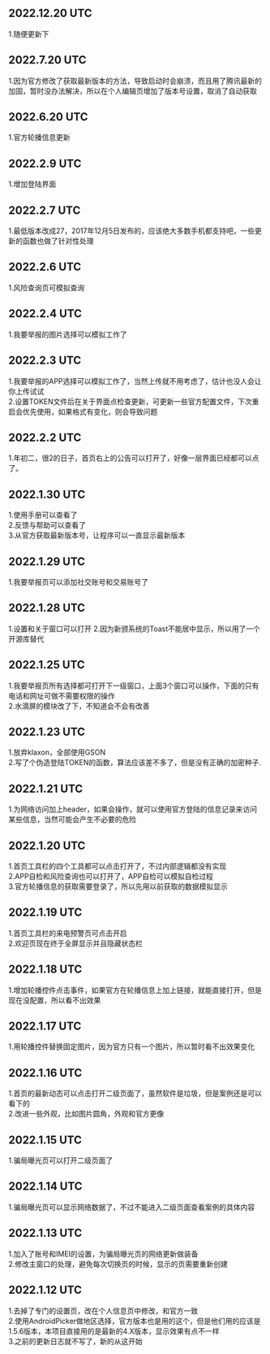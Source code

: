 ## 2022.12.20 UTC  
1.随便更新下

## 2022.7.20 UTC  
1.因为官方修改了获取最新版本的方法，导致启动时会崩溃，而且用了腾讯最新的加固，暂时没办法解决，所以在个人编辑页增加了版本号设置，取消了自动获取

## 2022.6.20 UTC  
1.官方轮播信息更新

## 2022.2.9 UTC  
1.增加登陆界面  

## 2022.2.7 UTC  
1.最低版本改成27，2017年12月5日发布的，应该绝大多数手机都支持吧，一些更新的函数也做了针对性处理  

## 2022.2.6 UTC  
1.风险查询页可模拟查询  

## 2022.2.4 UTC  
1.我要举报的图片选择可以模拟工作了  

## 2022.2.3 UTC  
1.我要举报的APP选择可以模拟工作了，当然上传就不用考虑了，估计也没人会让你上传试试  
2.设置TOKEN文件后在关于界面点检查更新，可更新一些官方配置文件，下次重启会优先使用，如果格式有变化，则会导致问题  

## 2022.2.2 UTC  
1.年初二，很2的日子，首页右上的公告可以打开了，好像一层界面已经都可以点了。  

## 2022.1.30 UTC  
1.使用手册可以查看了  
2.反馈与帮助可以查看了  
3.从官方获取最新版本号，让程序可以一直显示最新版本  

## 2022.1.29 UTC  
1.我要举报页可以添加社交账号和交易账号了  

## 2022.1.28 UTC  
1.设置和关于窗口可以打开
2.因为新颁系统的Toast不能居中显示，所以用了一个开源库替代

## 2022.1.25 UTC  
1.我要举报页所有选择都可打开下一级窗口，上面3个窗口可以操作，下面的只有电话和网址可做不需要权限的操作  
2.水滴屏的模块改了下，不知道会不会有改善  

## 2022.1.23 UTC  
1.放弃klaxon，全部使用GSON  
2.写了个伪造登陆TOKEN的函数，算法应该差不多了，但是没有正确的加密种子.  

## 2022.1.21 UTC  
1.为网络访问加上header，如果会操作，就可以使用官方登陆的信息记录来访问某些信息，当然可能会产生不必要的危险  

## 2022.1.20 UTC  
1.首页工具栏的四个工具都可以点击打开了，不过内部逻辑都没有实现  
2.APP自检和风险查询也可以打开了，APP自检可以模拟自检过程  
3.官方轮播信息的获取需要登录了，所以先用以前获取的数据模拟显示

## 2022.1.19 UTC  
1.首页工具栏的来电预警页可点击开启  
2.欢迎页现在终于全屏显示并且隐藏状态栏  

## 2022.1.18 UTC  
1.增加轮播控件点击事件，如果官方在轮播信息上加上链接，就能直接打开，但是现在没配置，所以看不出效果  

## 2022.1.17 UTC  
1.用轮播控件替换固定图片，因为官方只有一个图片，所以暂时看不出效果变化  

## 2022.1.16 UTC  
1.首页的最新动态可以点击打开二级页面了，虽然软件是垃圾，但是案例还是可以看下的  
2.改进一些外观，比如图片圆角，外观和官方更像  
 
## 2022.1.15 UTC  
1.骗局曝光页可以打开二级页面了  

## 2022.1.14 UTC  
1.骗局曝光页可以显示网络数据了，不过不能进入二级页面查看案例的具体内容  

## 2022.1.13 UTC  
1.加入了账号和IMEI的设置，为骗局曝光页的网络更新做装备  
2.修改主窗口的处理，避免每次切换页的时候，显示的页需要重新创建  

## 2022.1.12 UTC  
1.去掉了专门的设置页，改在个人信息页中修改，和官方一致  
2.使用AndroidPicker做地区选择，官方版本也是用的这个，但是他们用的应该是1.5.6版本，本项目直接用的是最新的4.X版本，显示效果有点不一样  
3.之前的更新日志就不写了，新的从这开始  
